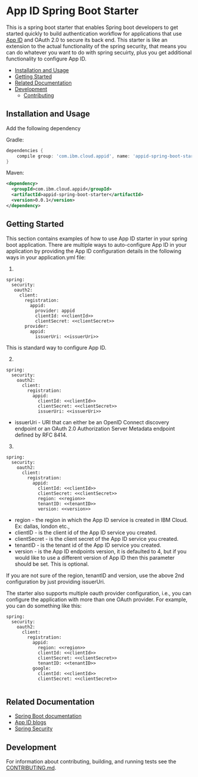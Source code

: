 # App ID Spring Boot Starter 

This is a spring boot starter that enables Spring boot developers to get started quickly to build authentication workflow for applications that use [App ID](https://www.ibm.com/cloud/app-id) and OAuth 2.0 to secure its back end. This starter is like an extension to the actual functionality of the spring security, that means you can do whatever you want to do with spring secuirty, plus you get additional functionality to configure App ID.

* [Installation and Usage](#installation-and-usage)
* [Getting Started](#getting-started)
* [Related Documentation](#related-documentation)
* [Development](#development)
    * [Contributing](CONTRIBUTING.md)

## Installation and Usage
    
Add the following dependency
    
Gradle:

```groovy
dependencies {
    compile group: 'com.ibm.cloud.appid', name: 'appid-spring-boot-starter', version: '0.0.1'
}
```

Maven:

~~~ xml
<dependency>
  <groupId>com.ibm.cloud.appid</groupId>
  <artifactId>appid-spring-boot-starter</artifactId>
  <version>0.0.1</version>
</dependency>
~~~

## Getting Started
This section contains examples of how to use App ID starter in your spring boot application. There are multiple ways to auto-configure App ID in your application by providing the App ID configuration details in the following ways in your application.yml file:

1.

```
spring:
  security:
   oauth2:
     client:
       registration:
         appid:
           provider: appid
           clientId: <<clientId>>
           clientSecret: <<clientSecret>>
       provider:
         appid:
           issuerUri: <<issuerUri>>         
```
This is standard way to configure App ID.


2.

```
spring:
  security:
    oauth2:
      client:
        registration:
          appid:
            clientId: <<clientId>>
            clientSecret: <<clientSecret>>
            issuerUri: <<issuerUri>> 
```
* issuerUri - URI that can either be an OpenID Connect discovery endpoint or an OAuth 2.0 Authorization Server Metadata endpoint defined by RFC 8414.

3.

```
spring:
  security:
    oauth2:
      client:
        registration:
          appid:
            clientId: <<clientId>>
            clientSecret: <<clientSecret>>
            region: <<region>>
            tenantID: <<tenantID>>
            version: <<version>>
```
* region - the region in which the App ID service is created in IBM Cloud. Ex: dallas, london etc.,
* clientID - is the client id of the App ID service you created.
* clientSecret - is the client secret of the App ID service you created.
* tenantID - is the tenant id of the App ID service you created.
* version - is the App ID endpoints version, it is defaulted to 4, but if you would like to use a different version of App ID then this parameter should be set. This is optional.

If you are not sure of the region, tenantID and version, use the above 2nd configuration by just providing issuerUri.


The starter also supports multiple oauth provider configuration, i.e., you can configure the application with more than one OAuth provider. For example, you can do something like this:

```
spring:
  security:
    oauth2:
      client:
        registration:
          appid:
            region: <<region>>
            clientId: <<clientId>>
            clientSecret: <<clientSecret>>
            tenantID: <<tenantID>>
          google:
            clientId: <<clientId>>
            clientSecret: <<clientSecret>>
         
```

## Related Documentation
* [Spring Boot documentation](https://projects.spring.io/spring-boot/)
* [App ID blogs](https://cloud.ibm.com/docs/services/appid?topic=appid-rellinks)
* [Spring Security](https://docs.spring.io/spring-security/site/docs/5.1.6.RELEASE/reference/htmlsingle/)

## Development
For information about contributing, building, and running tests see the [CONTRIBUTING.md](CONTRIBUTING.md).


